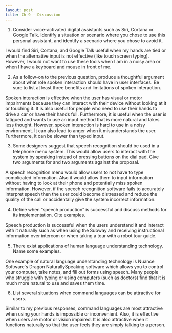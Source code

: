 ```yaml
---
layout: post
title: Ch 9 - Discussion
---
```


1. Consider voice-activated digital assistants such as Siri, Cortana or Google Talk. Identify a situation or scenario where you chose to use this personal assistant, and identify a scenario where you chose to avoid it.

I would find Siri, Cortana, and Google Talk useful when my hands are tied or when the alternative input is not effective (like touch screen typing). However, I would not want to use these tools when I am in a noisy area or when I have a keyboard and mouse in front of me.

2. As a follow-on to the previous question, produce a thoughtful argument about what role spoken interaction should have in user interfaces. Be sure to list at least three benefits and limitations of spoken interaction.

Spoken interaction is effective when the user has visual or motor impairments because they can interact with their device without looking at it or touching it. It is also useful for people who need to use their hands to drive a car or have their hands full. Furthermore, it is useful when the user is fatigued and wants to use an input method that is more natural and takes less thought. However, spoken interaction is hard to use in a noisy environment. It can also lead to anger when it misunderstands the user. Furthermore, it can be slower than typed input.

3. Some designers suggest that speech recognition should be used in a telephone menu system. This would allow users to interact with the system by speaking instead of pressing buttons on the dial pad. Give two arguments for and two arguments against the proposal.

A speech recognition menu would allow users to not have to type complicated information. Also it would allow them to input information without having to look at their phone and potentially miss spoken information. However, if the speech recognition software fails to accurately interpret speech then the user could become  distressed and reduce the quality of the call or accidentally give the system incorrect information.

4. Define when “speech production” is successful and discuss methods for its implementation. Cite examples.

Speech production is successful when the users understand it and interact with it naturally such as when using the Subway and receiving instructional information over intercom or when taking a tour with a robot tour guide.

5. There exist applications of human language understanding technology. Name some examples.

One example of natural language understanding technology is Nuance Software's Dragon NaturallySpeaking software which allows you to control your computer, take notes, and fill out forms using speech. Many people who struggle with typing or using computers (such as doctors) find that it is much more natural to use and saves them time.

6. List several situations when command languages can be attractive for users.

Similar to my previous responses, command languages are most attractive when using your hands is impossible or inconvenient. Also, it is effective when users are motor or vision impaired. It is also attractive when it functions naturally so that the user feels they are simply talking to a person.
